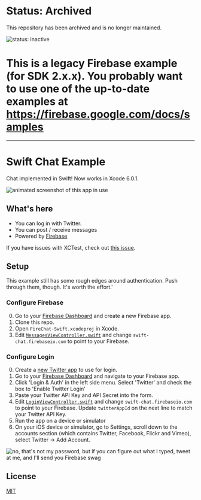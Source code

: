 # Status: Archived
This repository has been archived and is no longer maintained.

![status: inactive](https://img.shields.io/badge/status-inactive-red.svg)

# This is a legacy Firebase example (for SDK 2.x.x). You probably want to use one of the up-to-date examples at https://firebase.google.com/docs/samples

---


Swift Chat Example
==============

Chat implemented in Swift! Now works in Xcode 6.0.1.

![animated screenshot of this app in use](ios-chat.gif)

## What's here

* You can log in with Twitter.
* You can post / receive messages
* Powered by [Firebase](https://www.firebase.com/)

If you have issues with XCTest, check out [this issue](https://github.com/firebase/ios-swift-chat-example/issues/5).

## Setup
This example still has some rough edges around authentication. Push through them, though. It's worth the effort.'

### Configure Firebase

0. Go to your [Firebase Dashboard](https://www.firebase.com/account/) and create a new Firebase app.
0. Clone this repo.
0. Open `FireChat-Swift.xcodeproj` in Xcode.
0. Edit [`MessagesViewController.swift`](FireChat-Swift/MessagesViewController.swift) and change `swift-chat.firebaseio.com` to point to your Firebase.

### Configure Login

0. Create a [new Twitter app](https://apps.twitter.com/) to use for login.
0. Go to your [Firebase Dashboard](https://www.firebase.com/account/) and navigate to your Firebase app.
0. Click 'Login & Auth' in the left side menu. Select 'Twitter' and check the box to 'Enable Twitter Login'
0. Paste your Twitter API Key and API Secret into the form.
0. Edit [`LoginViewController.swift`](FireChat-Swift/LoginViewController.swift) and change `swift-chat.firebaseio.com` to point to your Firebase. Update `twitterAppId` on the next line to match your Twitter API Key.
0. Run the app on a device or simulator
0. On your iOS device or simulator, go to Settings, scroll down to the accounts section (which contains Twitter, Facebook, Flickr and Vimeo), select Twitter -> Add Account.

![no, that's not my password, but if you can figure out what I typed, tweet at me, and I'll send you Firebase swag](setup-twitter.gif)


## License
[MIT](http://firebase.mit-license.org)
